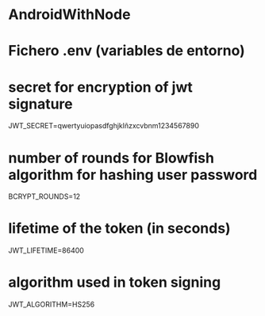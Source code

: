 # AndroidWithNode

# Fichero .env (variables de entorno)
# secret for encryption of jwt signature
JWT_SECRET=qwertyuiopasdfghjklñzxcvbnm1234567890

# number of rounds for Blowfish algorithm for hashing user password
BCRYPT_ROUNDS=12

# lifetime of the token (in seconds)
JWT_LIFETIME=86400

# algorithm used in token signing
JWT_ALGORITHM=HS256
